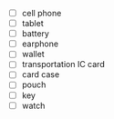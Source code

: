 - [ ] cell phone
- [ ] tablet
- [ ] battery
- [ ] earphone
- [ ] wallet
- [ ] transportation IC card
- [ ] card case
- [ ] pouch
- [ ] key
- [ ] watch
